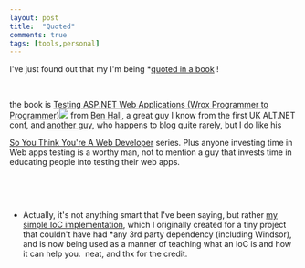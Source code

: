 ```yaml
---
layout: post
title:  "Quoted"
comments: true
tags: [tools,personal]
---
```



I've just found out that my I'm being *[quoted in a book](http://books.google.com/books?id=7cUIRtXwFlQC&amp;pg=PT58&amp;lpg=PT58&amp;dq=Ken+Egozi&amp;source=bl&amp;ots=_llGnA4p9i&amp;sig=U9VHuOb_PN_GebUzitWmCeFSG9s&amp;hl=en#v=onepage&amp;q=Ken%20Egozi&amp;f=false) !

&#160;

the book is [Testing ASP.NET Web Applications (Wrox Programmer to Programmer)](http://www.amazon.com/gp/product/0470496649?ie=UTF8&amp;tag=kenegoziswebl-20&amp;linkCode=as2&amp;camp=1789&amp;creative=390957&amp;creativeASIN=0470496649)![](http://www.assoc-amazon.com/e/ir?t=kenegoziswebl-20&amp;l=as2&amp;o=1&amp;a=0470496649) from [Ben Hall](http://blog.benhall.me.uk/), a great guy I know from the first UK ALT.NET conf, and [another guy](http://www.mcwherter.net/blog/), who happens to blog quite rarely, but I do like his 

[So You Think You're A Web Developer](http://www.mcwherter.net/wordpress/?cat=14) series. Plus anyone investing time in Web apps testing is a worthy man, not to mention a guy that invests time in educating people into testing their web apps. 

&#160;

&#160;

* Actually, it's not anything smart that I've been saying, but rather [my simple IoC implementation](http://kenegozi.com/Blog/2008/01/17/its-my-turn-to-build-an-ioc-container-in-15-minutes-and-33-lines.aspx), which I originally created for a tiny project that couldn't have had *any 3rd party dependency (including Windsor), and is now being used as a manner of teaching what an IoC is and how it can help you.&#160; neat, and thx for the credit.

